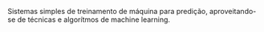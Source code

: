Sistemas simples de treinamento de máquina para predição, aproveitando-se de técnicas e algorítmos de machine learning.
